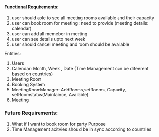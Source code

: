 #### Functional Requirements:

1. user should able to see all meeting rooms available and their capacity
2. user can book room for meeting : need to provide (meeting details: calendar)
3. user can add all memeber in meeting
4. user can see details upto next week
5. user should cancel meeting and room should be available

Entities:

1. Users
2. Calendar: Month, Week , Date (Time Management can be difeerent based on countries)
3. Meeting Room
4. Booking System
5. MeetingRoomManager: AddRooms,setRooms, Capacity, setRoomstatus(Maintaince, Available)
6. Meeting




### Future Requirements:

1. What if I want to book room for party Purpose
2. Time Management acitvies should be in sync according to countries